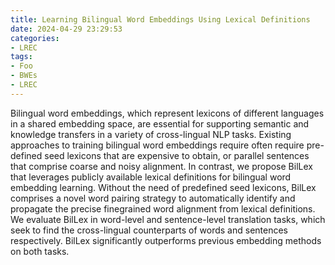 ```yaml
---
title: Learning Bilingual Word Embeddings Using Lexical Definitions
date: 2024-04-29 23:29:53
categories:
- LREC
tags:
- Foo
- BWEs
- LREC
---
```

Bilingual word embeddings, which represent
lexicons of different languages in a shared embedding space, are essential for supporting semantic and knowledge transfers in a variety of
cross-lingual NLP tasks. Existing approaches
to training bilingual word embeddings require
often require pre-defined seed lexicons that are
expensive to obtain, or parallel sentences that
comprise coarse and noisy alignment. In contrast, we propose BilLex that leverages publicly available lexical definitions for bilingual
word embedding learning. Without the need
of predefined seed lexicons, BilLex comprises
a novel word pairing strategy to automatically identify and propagate the precise finegrained word alignment from lexical definitions. We evaluate BilLex in word-level and
sentence-level translation tasks, which seek to
find the cross-lingual counterparts of words
and sentences respectively. BilLex significantly outperforms previous embedding methods on both tasks.
